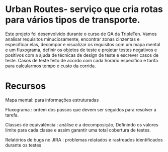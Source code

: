 # Urban Routes- serviço que cria rotas para vários tipos de transporte.
Este projeto foi desenvolvido durante o curso de QA da TripleTen. 
Vamos analisar requisitos minuciosamente, encontrar zonas cinzentas e especificar elas, decompor e visualizar os requisitos com um mapa mental e um fluxograma, definir os objetos de teste e projetar testes negativos e positivos com a ajuda de técnicas de design de teste e escrever casos de teste.
Casos de teste feito de acordo com cada horario específico e tarifa para calcularmos tempo e custo da corrida.

# Recursos
Mapa mental: para informações estruturadas

Fluxograma : ordem dos passos que devem ser seguidos para resolver a tarefa.

Classes de equivalência : análise e a decomposição, Definindo os valores limite para cada classe e assim garantir uma total cobertura de testes.

Relatórios de bugs no JIRA : problemas relatados e rastreados identificados durante os testes







